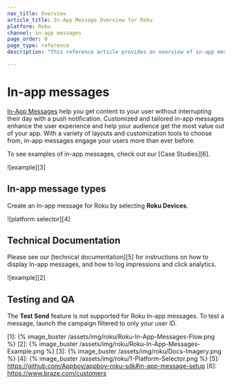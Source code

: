 ```yaml
---
nav_title: Overview
article_title: In-App Message Overview for Roku
platform: Roku
channel: in-app messages
page_order: 0
page_type: reference
description: "This reference article provides an overview of in-app messages, including best practices, and use cases."

---
```


# In-app messages

[In-App Messages]({{site.baseurl}}/user_guide/message_building_by_channel/in-app_messages/) help you get content to your user without interrupting their day with a push notification. Customized and tailored in-app messages enhance the user experience and help your audience get the most value out of your app. With a variety of layouts and customization tools to choose from, in-app messages engage your users more than ever before.

To see examples of in-app messages, check out our [Case Studies][6].

![example][3]

## In-app message types

Create an In-app message for Roku by selecting __Roku Devices__.

![platform selector][4]

## Technical Documentation

Please see our [technical documentation][5] for instructions on how to display In-app messages, and how to log impressions and click analytics.

![example][2]

## Testing and QA

The __Test Send__ feature is not supported for Roku In-app messages. To test a message, launch the campaign filtered to only your user ID.

[1]: {% image_buster /assets/img/roku/Roku-In-App-Messages-Flow.png %}
[2]: {% image_buster /assets/img/roku/Roku-In-App-Messages-Example.png %}
[3]: {% image_buster /assets/img/roku/Docs-Imagery.png %}
[4]: {% image_buster /assets/img/roku/1-Platform-Selector.png %}
[5]: https://github.com/Appboy/appboy-roku-sdk#in-app-message-setup
[6]: https://www.braze.com/customers
